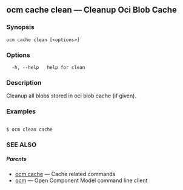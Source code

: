 ## ocm cache clean &mdash; Cleanup Oci Blob Cache

### Synopsis

```
ocm cache clean [<options>]
```

### Options

```
  -h, --help   help for clean
```

### Description


Cleanup all blobs stored in oci blob cache (if given).
	

### Examples

```

$ ocm clean cache

```

### SEE ALSO

##### Parents

* [ocm cache](ocm_cache.md)	 &mdash; Cache related commands
* [ocm](ocm.md)	 &mdash; Open Component Model command line client

